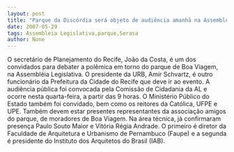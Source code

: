 ```yaml
---
layout: post
title: "Parque da Discórdia será objeto de audiência amanhã na Assembléia Legislativa"
date: 2007-05-29
tags: Assembleia Legislativa,parque,Serasa
author: None
---
```

O secret&aacute;rio de Planejamento do Recife, Jo&atilde;o da Costa, &eacute; um dos convidados para debater a pol&ecirc;mica em torno do parque de Boa Viagem, na Assembl&eacute;ia Legislativa. O presidente da URB, Amir Schvartz, &eacute; outro funcion&aacute;rio da Prefeitura da Cidade do Recife que deve ir ao evento.
A audi&ecirc;ncia p&uacute;blica foi convocada pela Comiss&atilde;o de Cidadania da AL e ocorre nesta quarta-feira, a partir das 9 horas.
O Minist&eacute;rio P&uacute;blico do Estado tamb&eacute;m foi convidado, bem como os reitores da Cat&oacute;lica, UFPE e UPE.
Tamb&eacute;m devem estar presentes representantes da associa&ccedil;&atilde;o amigos do parque, de moradores de Boa Viagem.
Na &aacute;rea t&eacute;cnica, j&aacute; confirmaram presen&ccedil;a Paulo Souto Maior e Vit&oacute;ria R&eacute;gia Andrade. O primeiro &eacute; diretor da Faculdade de Arquitetura e Urbanismo de Pernambuco (Faupe) e a segunda &eacute; presidente do Instituto dos Arquitetos do Brasil (IAB). 